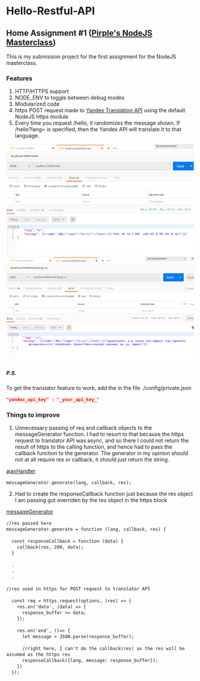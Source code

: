 # Hello-Restful-API

## Home Assignment #1 ([Pirple's NodeJS Masterclass](https://pirple.thinkific.com/))

This is my submission project for the first assignment for the NodeJS masterclass.

### Features
1. HTTP/HTTPS support
2. NODE_ENV to toggle between debug modes
3. Modularized code
4. https POST request made to [Yandex Translation API](https://tech.yandex.com/translate/) using the default NodeJS https module
5. Every time you request /hello, it randomizes the message shown. If /hello?lang= is specified, then the Yandex API will translate it to that language.

![Screenshot 1](./screenshots/screenshot_1.png)
![Screenshot 2](./screenshots/screenshot_2.png)

##### P.S.
To get the translator feature to work, add the in the file ./config/private.json

```json
"yandex_api_key" : "_your_api_key_"
```

### Things to improve
1. Unnecessary passing of req and callback objects to the messageGenerator function.
I had to resort to that because the https request to translator API was async, and so there I could not return the result of https to the calling function, and hence had to pass the callback function to the generator.
The generator in my opinion should not at all require res or callback, it should just return the string.

[ajaxHandler](./src/ajaxHandler.js)
```(javascript)
messageGenerator.generate(lang, callback, res);  
```

2. Had to create the responseCallback function just because the res object I am passing got overriden by the res object in the https block

[messageGenerator](./src/messageGenerator.js)
```(javascript)
//res passed here
messageGenerator.generate = function (lang, callback, res) {
  
  const responseCallback = function (data) {
    callback(res, 200, data);
  }
  
  .
  .
  .
  
//res used in https for POST request to translator API

  const req = https.request(options, (res) => {
    res.on('data', (data) => {
      response_buffer += data;
    });

    res.on('end', ()=> {
      let message = JSON.parse(response_buffer);
      
      //right here, I can't do the callback(res) as the res will be assumed as the https res
      responseCallback({lang, message: response_buffer});
    })
  });
```

